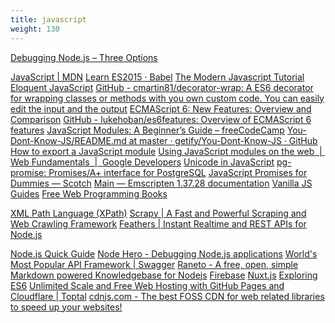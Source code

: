 ```yaml
---
title: javascript
weight: 130
---
```



<a href="https://spin.atomicobject.com/2015/09/25/debug-node-js/">Debugging Node.js – Three Options</a>


<a href="https://developer.mozilla.org/en-US/docs/Web/JavaScript">JavaScript | MDN</a>
<a href="https://babeljs.io/learn-es2015/">Learn ES2015 · Babel</a>
<a href="https://javascript.info/">The Modern Javascript Tutorial</a>
<a href="http://eloquentjavascript.net/">Eloquent JavaScript</a>
<a href="https://github.com/cmartin81/decorator-wrap">GitHub - cmartin81/decorator-wrap: A ES6 decorator for wrapping classes or methods with you own custom code. You can easily edit the input and the output</a>
<a href="http://es6-features.org/#Constants">ECMAScript 6: New Features: Overview and Comparison</a>
<a href="https://github.com/lukehoban/es6features">GitHub - lukehoban/es6features: Overview of ECMAScript 6 features</a>
<a href="https://medium.freecodecamp.org/javascript-modules-a-beginner-s-guide-783f7d7a5fcc">JavaScript Modules: A Beginner’s Guide – freeCodeCamp</a>
<a href="https://github.com/getify/You-Dont-Know-JS/blob/master/this%20&%20object%20prototypes/README.md#you-dont-know-js-this--object-prototypes">You-Dont-Know-JS/README.md at master · getify/You-Dont-Know-JS · GitHub</a>
<a href="http://sking7.github.io/articles/1119609717.html">How to export a JavaScript module</a>
<a href="https://developers.google.com/web/fundamentals/primers/modules">Using JavaScript modules on the web  |  Web Fundamentals  |  Google Developers</a>
<a href="https://flaviocopes.com/javascript-unicode/">Unicode in JavaScript</a>
<a href="https://github.com/vitaly-t/pg-promise">pg-promise: Promises/A+ interface for PostgreSQL</a>
<a href="https://scotch.io/tutorials/javascript-promises-for-dummies">JavaScript Promises for Dummies ― Scotch</a>
<a href="http://kripken.github.io/emscripten-site/">Main — Emscripten 1.37.28 documentation</a>
<a href="https://vanillajsguides.com/">Vanilla JS Guides</a>
<a href="https://freefrontend.com/free-web-books/">Free Web Programming Books</a>


<a href="https://www.w3.org/TR/xpath/">XML Path Language (XPath)</a>
<a href="https://scrapy.org/">Scrapy | A Fast and Powerful Scraping and Web Crawling Framework</a>
<a href="https://feathersjs.com/">Feathers | Instant Realtime and REST APIs for Node.js</a>

<a href="https://www.tutorialspoint.com/nodejs/nodejs_quick_guide.htm">Node.js Quick Guide</a>
<a href="https://blog.risingstack.com/node-hero-node-js-debugging-tutorial/">Node Hero - Debugging Node.js applications</a>
<a href="https://swagger.io/">World&#39;s Most Popular API Framework | Swagger</a>
<a href="http://raneto.com/">Raneto - A free, open, simple Markdown powered Knowledgebase for Nodejs</a>
<a href="https://firebase.google.com/">Firebase</a>
<a href="https://nuxtjs.org/guide">Nuxt.js</a>
<a href="http://exploringjs.com/es6/">Exploring ES6</a>
<a href="https://www.toptal.com/github/unlimited-scale-web-hosting-github-pages-cloudflare">Unlimited Scale and Free Web Hosting with GitHub Pages and Cloudflare | Toptal</a>
<a href="https://cdnjs.com/">cdnjs.com - The best FOSS CDN for web related libraries to speed up your websites!</a>